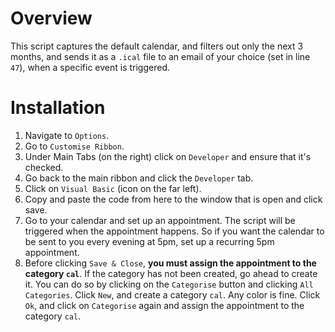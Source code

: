 # Overview

This script captures the default calendar, and filters out only the next 3 months, and sends it as a `.ical` file to an email of your choice (set in line `47`), when a specific event is triggered.

# Installation

1. Navigate to `Options`.
2. Go to `Customise Ribbon`.
3. Under Main Tabs (on the right) click on `Developer` and ensure that it's checked.
4. Go back to the main ribbon and click the `Developer` tab.
5. Click on `Visual Basic` (icon on the far left).
6. Copy and paste the code from here to the window that is open and click save.
7. Go to your calendar and set up an appointment. The script will be triggered when the appointment happens. So if you want the calendar to be sent to you every evening at 5pm, set up a recurring 5pm appointment.
8. Before clicking `Save & Close`, **you must assign the appointment to the category `cal`**. If the category has not been created, go ahead to create it. You can do so by clicking on the `Categorise` button and clicking `All Categories`. Click `New`, and create a category `cal`. Any color is fine. Click `Ok`, and click on `Categorise` again and assign the appointment to the category `cal`.
